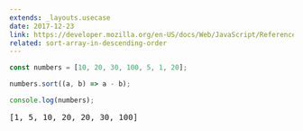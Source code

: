 ```yaml
---
extends: _layouts.usecase
date: 2017-12-23
link: https://developer.mozilla.org/en-US/docs/Web/JavaScript/Reference/Global_Objects/Array/sort
related: sort-array-in-descending-order
---
```



```javascript
const numbers = [10, 20, 30, 100, 5, 1, 20];

numbers.sort((a, b) => a - b);

console.log(numbers);
```
<pre class="output">[1, 5, 10, 20, 20, 30, 100]</pre>
